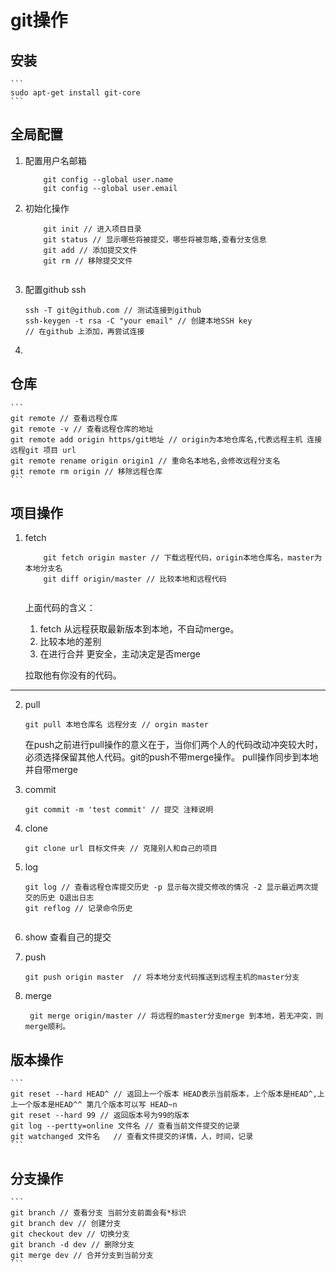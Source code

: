 # git操作

## 安装
    ```
    sudo apt-get install git-core
    ```
## 全局配置
1. 配置用户名邮箱
    ```
        git config --global user.name 
        git config --global user.email
    ```
2. 初始化操作
    ```
        git init // 进入项目目录
        git status // 显示哪些将被提交，哪些将被忽略,查看分支信息
        git add // 添加提交文件
        git rm // 移除提交文件
        
    ```
3. 配置github ssh
    ```
    ssh -T git@github.com // 测试连接到github
    ssh-keygen -t rsa -C "your email" // 创建本地SSH key
    // 在github 上添加，再尝试连接
    ```
4. 

## 仓库
    ```
    git remote // 查看远程仓库
    git remote -v // 查看远程仓库的地址
    git remote add origin https/git地址 // origin为本地仓库名,代表远程主机 连接远程git 项目 url
    git remote rename origin origin1 // 重命名本地名,会修改远程分支名
    git remote rm origin // 移除远程仓库
    ```


## 项目操作
1. fetch
    ```  fetch
        git fetch origin master // 下载远程代码，origin本地仓库名，master为本地分支名
        git diff origin/master // 比较本地和远程代码
       
    ```
    上面代码的含义：
    1. fetch 从远程获取最新版本到本地，不自动merge。
    2. 比较本地的差别
    3. 在进行合并
    更安全，主动决定是否merge
    
    拉取他有你没有的代码。
    
***

2. pull
    ```
    git pull 本地仓库名 远程分支 // orgin master
    ```
    在push之前进行pull操作的意义在于，当你们两个人的代码改动冲突较大时，必须选择保留其他人代码。git的push不带merge操作。
    pull操作同步到本地并自带merge
3. commit
    ```
    git commit -m 'test commit' // 提交 注释说明
    ```

4. clone
    ```
    git clone url 目标文件夹 // 克隆别人和自己的项目 
    ```
5. log
    ```
    git log // 查看远程仓库提交历史 -p 显示每次提交修改的情况 -2 显示最近两次提交的历史 Q退出日志
    git reflog // 记录命令历史
    
    
    ```
6. show 
    查看自己的提交

7. push
    ```
    git push origin master  // 将本地分支代码推送到远程主机的master分支
    ```
8.  merge
    ```
     git merge origin/master // 将远程的master分支merge 到本地，若无冲突，则merge顺利。
    ```
## 版本操作
    ```
    git reset --hard HEAD^ // 返回上一个版本 HEAD表示当前版本，上个版本是HEAD^,上上一个版本是HEAD^^ 第几个版本可以写 HEAD~n
    git reset --hard 99 // 返回版本号为99的版本
    git log --pertty=online 文件名 // 查看当前文件提交的记录
    git watchanged 文件名   // 查看文件提交的详情，人，时间，记录
    ```
    
## 分支操作
    ```
    git branch // 查看分支 当前分支前面会有*标识
    git branch dev // 创建分支
    git checkout dev // 切换分支
    git branch -d dev // 删除分支
    git merge dev // 合并分支到当前分支
    ```


 
    


